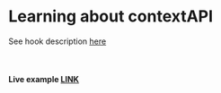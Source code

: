 # Learning about contextAPI

See hook description <a href="https://reactjs.org/docs/hooks-reference.html#usecontext">here</a>

<br>
<h4>Live example <a href="https://thisiskhandev.github.io/context-fundamental/">LINK</a></h4>
